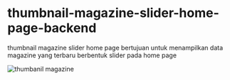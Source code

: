 # thumbnail-magazine-slider-home-page-backend
thumbnail magazine slider home page bertujuan untuk menampilkan data magazine yang terbaru berbentuk slider pada home page

![thumbanil magazine](https://user-images.githubusercontent.com/35595156/151110525-4fdf1a69-3bdc-4d94-86b6-35c17f3caf9c.PNG)

